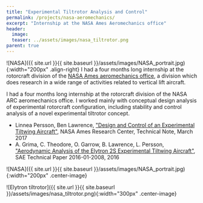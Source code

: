```yaml
---
title: "Experimental Tiltrotor Analysis and Control"
permalink: /projects/nasa-aeromechanics/
excerpt: "Internship at the NASA Ames Aeromechanics office"
header:
  image: 
  teaser: ../assets/images/nasa_tiltrotor.png
parent: true
---
```



![NASA]({{ site.url }}{{ site.baseurl }}/assets/images/NASA_portrait.jpg){:width="200px" .align-right}
I had a four months long internship at the rotorcraft division of the [NASA Ames aeromechanics office](https://rotorcraft.arc.nasa.gov/), a division which does research in a wide range of  activities related to vertical lift aircraft.

I had a four months long internship at the rotorcraft division of the NASA ARC aeromechanics office. 
I worked mainly with conceptual design analysis of experimental rotorcraft configuration, including stability and control analysis of a novel experimental tiltrotor concept.

* Linnea Persson, Ben Lawrence, ["Design and Control of an Experimental Tiltwing Aircraft"](https://rotorcraft.arc.nasa.gov/Publications/files/Persson%20CR-2017-219456_Final.pdf), NASA Ames Research Center, Technical Note, March 2017
* A. Grima, C. Theodore, O. Garrow, B. Lawrence, L. Persson, ["Aerodynamic Analysis of the Elytron 2S Experimental Tiltwing Aircraft"](http://papers.sae.org/2016-01-2008/), SAE Technical Paper 2016-01-2008, 2016


![NASA]({{ site.url }}{{ site.baseurl }}/assets/images/NASA_portrait.jpg){:width="200px" .center-image}

![Elytron tiltrotor]({{ site.url }}{{ site.baseurl }}/assets/images/nasa_tiltrotor.png){:width="300px" .center-image}
